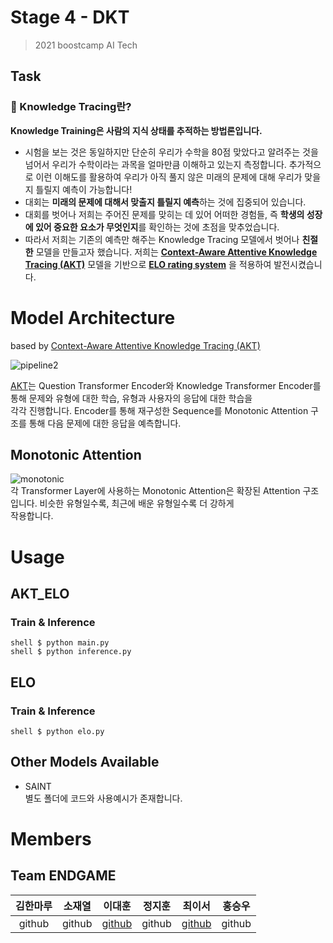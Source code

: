 # Stage 4 - DKT

> 2021 boostcamp AI Tech

## Task

### **📖 Knowledge Tracing란?**

**Knowledge Training은 사람의 지식 상태를 추적하는 방법론입니다.**

- 시험을 보는 것은 동일하지만 단순히 우리가 수학을 80점 맞았다고 알려주는 것을 넘어서 우리가 수학이라는 과목을 얼마만큼 이해하고 있는지 측정합니다. 추가적으로 이런 이해도를 활용하여 우리가 아직 풀지 않은 미래의 문제에 대해 우리가 맞을지 틀릴지 예측이 가능합니다!
- 대회는 **미래의 문제에 대해서 맞출지 틀릴지 예측**하는 것에 집중되어 있습니다.
- 대회를 벗어나 저희는 주어진 문제를 맞히는 데 있어 어떠한 경험들, 즉 **학생의 성장에 있어 중요한 요소가 무엇인지**를 확인하는 것에 초점을 맞추었습니다.
- 따라서 저희는 기존의 예측만 해주는 Knowledge Tracing 모델에서 벗어나 **친절한** 모델을 만들고자 했습니다. 저희는 **[Context-Aware Attentive Knowledge Tracing (AKT)](https://arxiv.org/abs/2007.12324)** 모델을 기반으로 [**ELO rating system**](https://www.fi.muni.cz/~xpelanek/publications/CAE-elo.pdf) 을 적용하여 발전시켰습니다.

# Model Architecture

based by [Context-Aware Attentive Knowledge Tracing (AKT)](https://arxiv.org/abs/2007.12324)

![pipeline2](https://user-images.githubusercontent.com/56197411/122345523-e8997000-cf82-11eb-968b-33c11b7b304d.PNG)

[AKT](https://github.com/arghosh/AKT)는 Question Transformer Encoder와 Knowledge Transformer Encoder를 통해 문제와 유형에 대한 학습, 유형과 사용자의 응답에 대한 학습을  
각각 진행합니다. Encoder를 통해 재구성한 Sequence를 Monotonic Attention 구조를 통해 다음 문제에 대한 응답을 예측합니다.

## Monotonic Attention

![monotonic](https://user-images.githubusercontent.com/56197411/122346770-4aa6a500-cf84-11eb-95c5-56228be6759e.PNG)  
각 Transformer Layer에 사용하는 Monotonic Attention은 확장된 Attention 구조입니다. 비슷한 유형일수록, 최근에 배운 유형일수록 더 강하게  
작용합니다.

# Usage

## AKT_ELO

### Train & Inference

`shell $ python main.py `  
`shell $ python inference.py `

## ELO

### Train & Inference

`shell $ python elo.py `

## Other Models Available

- SAINT  
  별도 폴더에 코드와 사용예시가 존재합니다.

# Members

## Team ENDGAME

| 김한마루 | 소재열 |               이대훈                | 정지훈 |                최이서                 | 홍승우 |
| :------: | :----: | :---------------------------------: | :----: | :-----------------------------------: | :----: |
|  github  | github | [github](https://github.com/Hoon94) | github | [github](https://github.com/iseochoi) | github |
